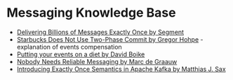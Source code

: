 # Messaging Knowledge Base
* [Delivering Billions of Messages Exactly Once by Segment](https://segment.com/blog/exactly-once-delivery/)
* [Starbucks Does Not Use Two-Phase Commit by Gregor Hohpe](http://www.enterpriseintegrationpatterns.com/ramblings/18_starbucks.html) - explanation of events compensation
* [Putting your events on a diet by David Boike](https://particular.net/blog/putting-your-events-on-a-diet)
* [Nobody Needs Reliable Messaging by Marc de Graauw](https://www.infoq.com/articles/no-reliable-messaging)
* [Introducing Exactly Once Semantics in Apache Kafka by Matthias J. Sax](https://www.youtube.com/watch?v=Wo9jlaz8h0k)
